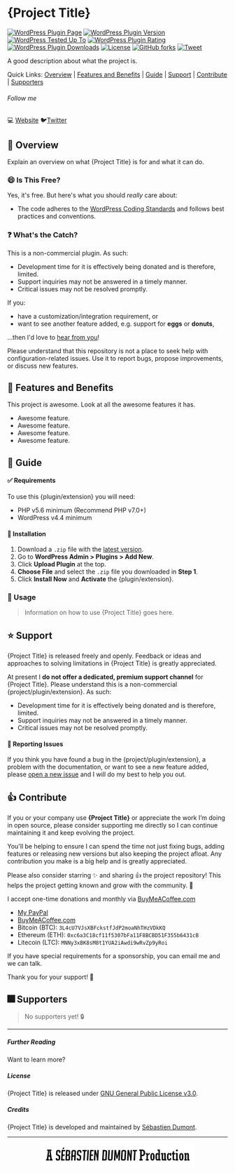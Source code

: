 # {Project Title}

[![WordPress Plugin Page](https://img.shields.io/badge/WordPress-%E2%86%92-lightgrey.svg?style=flat-square)](https://wordpress.org/plugins/{plugin-slug}/)
[![WordPress Plugin Version](https://img.shields.io/wordpress/plugin/v/{plugin-slug}.svg?style=flat)](https://wordpress.org/plugins/{plugin-slug}/)
[![WordPress Tested Up To](https://img.shields.io/wordpress/v/{plugin-slug}.svg?style=flat)](https://wordpress.org/plugins/{plugin-slug}/)
[![WordPress Plugin Rating](https://img.shields.io/wordpress/plugin/r/{plugin-slug}.svg?style=flat-square)](https://wordpress.org/support/view/plugin-reviews/{plugin-slug}?filter=5)
[![WordPress Plugin Downloads](https://img.shields.io/wordpress/plugin/dt/{plugin-slug}.svg?style=flat)](https://wordpress.org/plugins/{plugin-slug}/)
[![License](https://img.shields.io/badge/license-GPL--3.0%2B-red.svg)](https://github.com/seb86/{github-repo-slug}/blob/master/LICENSE.md)
[![GitHub forks](https://img.shields.io/github/forks/seb86/{github-repo-slug}.svg?style=flat)](https://github.com/seb86/{github-repo-slug}/network)
[![Tweet](https://img.shields.io/twitter/url/http/shields.io.svg?style=social)](https://twitter.com/intent/tweet?text=Message%20Placed%20Here%20—&url=https://github.com/seb86/github-repo-slug/&via=sebd86&hashtags=WordPress)

<!--
Uncomment this if the project is a WordPress plugin available on WordPress.org

**Contributors:** sebd86  
**Donate link:** https://sebdumont.xyz/donate/  
**Tags:** plugin  
**Requires PHP:** 5.6  
**Requires at least:** 4.4  
**Tested up to:** 5.1.1  
**WC requires at least:** 3.4.0  
**WC tested up to:** 3.4.5  
**Stable tag:** 1.0.0  
**License:** GPL v2 or later  
-->

A good description about what the project is.

Quick Links: [Overview](#-overview) | [Features and Benefits](#-features-and-benefits) | [Guide](#-guide) | [Support](#-support) | [Contribute](#-contribute) | [Supporters](#-supporters)

###### Follow me

💻 [Website](https://sebastiendumont.com) 🐦[Twitter](https://twitter.com/sebd86)

## 🔔 Overview

Explain an overview on what {Project Title} is for and what it can do.

### 😄 Is This Free?

Yes, it's free. But here's what you should _really_ care about:

* The code adheres to the [WordPress Coding Standards](https://codex.wordpress.org/WordPress_Coding_Standards) and follows best practices and conventions.

<!-- List other good things about this project. -->

### ❓ What's the Catch?

<!-- The project may or may not need further development only maintenance. -->

This is a non-commercial plugin. As such:

* Development time for it is effectively being donated and is therefore, limited.
* Support inquiries may not be answered in a timely manner.
* Critical issues may not be resolved promptly.

If you:

* have a customization/integration requirement, or
* want to see another feature added, e.g. support for **eggs** or **donuts**,

...then I'd love to [hear from you](https://sebastiendumont.com/about/)!

Please understand that this repository is not a place to seek help with configuration-related issues. Use it to report bugs, propose improvements, or discuss new features.

## 🍧 Features and Benefits

<!-- List features and benefits for this project here. -->

This project is awesome. Look at all the awesome features it has.

* Awesome feature.
* Awesome feature.
* Awesome feature.
* Awesome feature.

## 📘 Guide

<!--
Uncomment this section if the project has documentation available.

#### 📖 Documentation

-->

#### ✅ Requirements

To use this {plugin/extension} you will need:

* PHP v5.6 minimum (Recommend PHP v7.0+)
* WordPress v4.4 minimum

<!-- List other requirements the project will require to work. -->

#### 💽 Installation

<!-- Most projects would be a WordPress plugin or WooCommerce extension so installation instructions would be required. -->

1. Download a `.zip` file with the [latest version](https://github.com/seb86/{github-repo-slug}/releases).
2. Go to **WordPress Admin > Plugins > Add New**.
3. Click **Upload Plugin** at the top.
4. **Choose File** and select the `.zip` file you downloaded in **Step 1**.
5. Click **Install Now** and **Activate** the {plugin/extension}.

<!--
Uncomment this section if you are providing steps to configure the project.

### Configuration

#### 1. Step Title

#### 2. Step Title

#### 3. Step Title
-->

### 💜 Usage

> Information on how to use {Project Title} goes here.

## ⭐ Support

{Project Title} is released freely and openly. Feedback or ideas and approaches to solving limitations in {Project Title} is greatly appreciated.

<!--
Uncomment this if the project is a WooCommerce extension.

{Project Title} is not supported via the [WooCommerce Helpdesk](http://woocommerce.com/). As the extension is not sold via Woocommerce.com, the support team at WooCommerce.com is not familiar with it and may not be able to assist.
-->

At present I **do not offer a dedicated, premium support channel** for {Project Title}. Please understand this is a non-commercial {project/plugin/extension}. As such:

* Development time for it is effectively being donated and is therefore, limited.
* Support inquiries may not be answered in a timely manner.
* Critical issues may not be resolved promptly.

#### 📝 Reporting Issues

If you think you have found a bug in the {project/plugin/extension}, a problem with the documentation, or want to see a new feature added, please [open a new issue](https://github.com/seb86/{github-repo-slug}/issues/new) and I will do my best to help you out.

## 👍 Contribute

If you or your company use **{Project Title}** or appreciate the work I’m doing in open source, please consider supporting me directly so I can continue maintaining it and keep evolving the project.

You'll be helping to ensure I can spend the time not just fixing bugs, adding features or releasing new versions but also keeping the project afloat. Any contribution you make is a big help and is greatly appreciated.

Please also consider starring ✨ and sharing 👍 the project repository! This helps the project getting known and grow with the community. 🙏

I accept one-time donations and monthly via [BuyMeACoffee.com](https://www.buymeacoffee.com/sebastien)

* [My PayPal](https://www.paypal.me/codebreaker)
* [BuyMeACoffee.com](https://www.buymeacoffee.com/sebastien)
* Bitcoin (BTC): `3L4cU7VJsXBFckstfJdP2moaNhTHzVDkKQ`
* Ethereum (ETH): `0xc6a3C18cf11f5307bFa11F8BCBD51F355b6431cB`
* Litecoin (LTC): `MNNy3xBK8sM8t1YUA2iAwdi9wRvZp9yRoi`

<!--
Need to work on how to support monthly donations. Once I have figured it out, share details here.
-->
If you have special requirements for a sponsorship, you can email me and we can talk.

<!--
Uncomment this part once the project has a least one supporter.
[See all my amazing supports](#supporters) 🌟
-->
<!--
Uncomment this part if you allow code contributions to the project.

If you would like to contribute code to this project then please follow these [contribution guidelines](https://github.com/seb86/{github-repo-slug}/blob/master/contributing.md).
-->

Thank you for your support! 🙌

## 🎆 Supporters

> No supporters yet! 🔒

---

##### Further Reading

Want to learn more?

<!-- Maybe add a link to an article or page where you demonstrate {project title}. -->

##### License

{Project Title} is released under [GNU General Public License v3.0](http://www.gnu.org/licenses/gpl-3.0.html).

##### Credits

{Project Title} is developed and maintained by [Sébastien Dumont](https://sebastiendumont.com/about/).

---

<p align="center">
	<img src="https://raw.githubusercontent.com/seb86/my-open-source-readme-template/master/a-sebastien-dumont-production.png" width="353">
</p>

